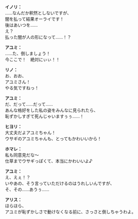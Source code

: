 # 

  
**イノリ：**  
……なんだか釈然としないですが、  
闇を払って結果オーライです！  
後はあいつを……  
え？  
払った闇が人の形になって……！？  
  
**アユミ：**  
……た、倒しましょう！  
今ここで！　絶対にぃぃ！！  
  
**リノ：**  
お、おお、  
アユミさん！  
やる気ですねっ！  
  
**アユミ：**  
だ、だって……だって……  
あんな格好をした私の姿をみんなに見られたら、  
恥ずかしすぎて死んじゃいますぅぅ……！  
  
**ヒヨリ：**  
大丈夫だよアユミちゃん！  
ウサギのアユミちゃんも、とってもかわいいから！  
  
**ホマレ：**  
私も同意見だな〜  
仕草までウサギっぽくて、本当にかわいいよ♪  
  
**アユミ：**  
え、えぇ！？  
いやあの、そう言っていただけるのはうれしいんですが、  
そ、その……あうぅ……  
  
**アリス：**  
ほらほら、  
アユミが恥ずかしさで動けなくなる前に、さっさと倒しちゃうわよ。  
